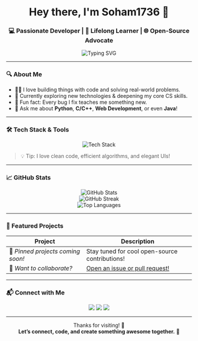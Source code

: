<h1 align="center">Hey there, I'm Soham1736 👋</h1>
<h3 align="center">💻 Passionate Developer | 🌱 Lifelong Learner | 🌐 Open-Source Advocate</h3>

<p align="center">
  <img src="https://readme-typing-svg.herokuapp.com?font=Fira+Code&duration=3000&pause=1000&color=F75C7E&center=true&vCenter=true&width=435&lines=Curious+Coder+%F0%9F%A7%91%E2%80%8D%F0%9F%92%BB;Open+Source+Contributor+%E2%9C%A8;Learning+New+Tech+Everyday+%F0%9F%94%8A" alt="Typing SVG" />
</p>

---

### 🔍 About Me

- 👨‍💻 I love building things with code and solving real-world problems.
- 🌱 Currently exploring new technologies & deepening my core CS skills.
- 🐞 Fun fact: Every bug I fix teaches me something new.
- 💬 Ask me about **Python**, **C/C++**, **Web Development**, or even **Java**!

---

### 🛠️ Tech Stack & Tools

<p align="center">
  <img src="https://skillicons.dev/icons?i=c,cpp,java,python,html,css,js,vscode,git" alt="Tech Stack" />
</p>

> 💡 Tip: I love clean code, efficient algorithms, and elegant UIs!

---

### 📈 GitHub Stats

<p align="center">
  <img src="https://github-readme-stats.vercel.app/api?username=Soham1736&show_icons=true&theme=radical&hide_title=true" alt="GitHub Stats" />
  <br/>
  <img src="https://github-readme-streak-stats.herokuapp.com/?user=Soham1736&theme=radical" alt="GitHub Streak" />
  <br/>
  <img src="https://github-readme-stats.vercel.app/api/top-langs/?username=Soham1736&layout=compact&theme=radical" alt="Top Languages" />
</p>

---

### 🚀 Featured Projects

| Project | Description |
|--------|-------------|
| 🔧 _Pinned projects coming soon!_ | Stay tuned for cool open-source contributions! |
| 🌟 _Want to collaborate?_ | [Open an issue or pull request!](https://github.com/Soham1736) |

---

### 📬 Connect with Me

<p align="center">
  <a href="mailto:soham1736@gmail.com"><img src="https://img.shields.io/badge/Gmail-D14836?style=for-the-badge&logo=gmail&logoColor=white"/></a>
  <a href="https://github.com/Soham1736"><img src="https://img.shields.io/badge/GitHub-100000?style=for-the-badge&logo=github&logoColor=white"/></a>
  <a href="https://www.linkedin.com/in/soham-patil-b89403294?utm_source=share&utm_campaign=share_via&utm_content=profile&utm_medium=android_app"><img src="https://img.shields.io/badge/LinkedIn-0A66C2?style=for-the-badge&logo=linkedin&logoColor=white"/></a>
</p>

---

<p align="center">
  Thanks for visiting! 🙌 <br>
  <b>Let’s connect, code, and create something awesome together.</b> 🚀
</p>
